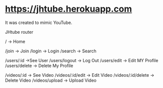 # https://jhtube.herokuapp.com

It was created to mimic YouTube.

JHtube router

/ -> Home

/join -> Join
/login -> Login
/search -> Search

/users/:id ->See User
/users/logout -> Log Out
/users/edit -> Edit MY Profile
/users/delete -> Delete My Profile 



/videos/:id -> See Video
/videos/:id/edit -> Edit Video
/videos/:id/delete -> Delete Video
/videos/upload -> Upload Video




